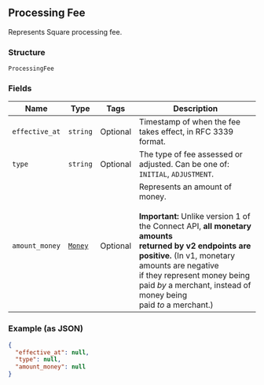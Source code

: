 ## Processing Fee

Represents Square processing fee.

### Structure

`ProcessingFee`

### Fields

| Name | Type | Tags | Description |
|  --- | --- | --- | --- |
| `effective_at` | `string` | Optional | Timestamp of when the fee takes effect, in RFC 3339 format. |
| `type` | `string` | Optional | The type of fee assessed or adjusted. Can be one of: `INITIAL`, `ADJUSTMENT`. |
| `amount_money` | [`Money`](/doc/models/money.md) | Optional | Represents an amount of money.<br><br>__Important:__ Unlike version 1 of the Connect API, __all monetary amounts<br>returned by v2 endpoints are positive.__ (In v1, monetary amounts are negative<br>if they represent money being paid _by_ a merchant, instead of money being<br>paid _to_ a merchant.) |

### Example (as JSON)

```json
{
  "effective_at": null,
  "type": null,
  "amount_money": null
}
```

